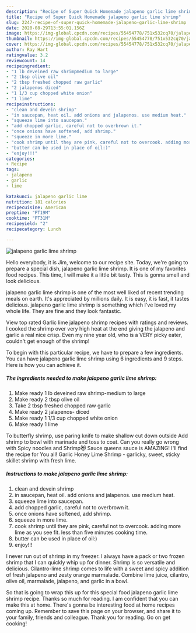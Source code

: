 ```yaml
---
description: "Recipe of Super Quick Homemade jalapeno garlic lime shrimp"
title: "Recipe of Super Quick Homemade jalapeno garlic lime shrimp"
slug: 2247-recipe-of-super-quick-homemade-jalapeno-garlic-lime-shrimp
date: 2020-08-29T13:55:01.156Z
image: https://img-global.cpcdn.com/recipes/55454778/751x532cq70/jalapeno-garlic-lime-shrimp-recipe-main-photo.jpg
thumbnail: https://img-global.cpcdn.com/recipes/55454778/751x532cq70/jalapeno-garlic-lime-shrimp-recipe-main-photo.jpg
cover: https://img-global.cpcdn.com/recipes/55454778/751x532cq70/jalapeno-garlic-lime-shrimp-recipe-main-photo.jpg
author: Ray Hart
ratingvalue: 3.2
reviewcount: 14
recipeingredient:
- "1 lb deveined raw shrimpmedium to large"
- "2 tbsp olive oil"
- "2 tbsp freshed chopped raw garlic"
- "2 jalapenos diced"
- "1 1/3 cup chopped white onion"
- "1 lime"
recipeinstructions:
- "clean and devein shrimp"
- "in saucepan, heat oil. add onions and jalapenos. use medium heat."
- "squeeze lime into saucepan."
- "add chopped garlic, careful not to overbrown it."
- "once onions have softened, add shrimp."
- "squeeze in more lime."
- "cook shrimp until they are pink, careful not to overcook. adding more lime as you see fit. less than five minutes cooking time."
- "butter can be used in place of oil:)"
- "enjoy!!!"
categories:
- Recipe
tags:
- jalapeno
- garlic
- lime

katakunci: jalapeno garlic lime 
nutrition: 181 calories
recipecuisine: American
preptime: "PT19M"
cooktime: "PT31M"
recipeyield: "2"
recipecategory: Lunch

---
```



![jalapeno garlic lime shrimp](https://img-global.cpcdn.com/recipes/55454778/751x532cq70/jalapeno-garlic-lime-shrimp-recipe-main-photo.jpg)

Hello everybody, it is Jim, welcome to our recipe site. Today, we're going to prepare a special dish, jalapeno garlic lime shrimp. It is one of my favorites food recipes. This time, I will make it a little bit tasty. This is gonna smell and look delicious.

jalapeno garlic lime shrimp is one of the most well liked of recent trending meals on earth. It's appreciated by millions daily. It is easy, it is fast, it tastes delicious. jalapeno garlic lime shrimp is something which I've loved my whole life. They are fine and they look fantastic.

View top rated Garlic lime jalapeno shrimp recipes with ratings and reviews. I cooked the shrimp over very high heat at the end giving the jalapeno and garlic a real nice crisp. Even my nine year old, who is a VERY picky eater, couldn&#39;t get enough of the shrimp!


To begin with this particular recipe, we have to prepare a few ingredients. You can have jalapeno garlic lime shrimp using 6 ingredients and 9 steps. Here is how you can achieve it.

<!--inarticleads1-->

##### The ingredients needed to make jalapeno garlic lime shrimp:

1. Make ready 1 lb deveined raw shrimp-medium to large
1. Make ready 2 tbsp olive oil
1. Take 2 tbsp freshed chopped raw garlic
1. Make ready 2 jalapenos- diced
1. Make ready 1 1/3 cup chopped white onion
1. Make ready 1 lime


To butterfly shrimp, use paring knife to make shallow cut down outside Add shrimp to bowl with marinade and toss to coat. Can you really go wrong with Spicy noodles and Shrimp😻 Sauce queens sauce is AMAZING! I&#39;ll find the recipe for You all! Garlic Honey Lime Shrimp - garlicky, sweet, sticky skillet shrimp with fresh lime. 

<!--inarticleads2-->

##### Instructions to make jalapeno garlic lime shrimp:

1. clean and devein shrimp
1. in saucepan, heat oil. add onions and jalapenos. use medium heat.
1. squeeze lime into saucepan.
1. add chopped garlic, careful not to overbrown it.
1. once onions have softened, add shrimp.
1. squeeze in more lime.
1. cook shrimp until they are pink, careful not to overcook. adding more lime as you see fit. less than five minutes cooking time.
1. butter can be used in place of oil:)
1. enjoy!!!


I never run out of shrimp in my freezer. I always have a pack or two frozen shrimp that I can quickly whip up for dinner. Shrimp is so versatile and delicious. Cilantro-lime shrimp comes to life with a sweet and spicy addition of fresh jalapeno and zesty orange marmalade. Combine lime juice, cilantro, olive oil, marmalade, jalapeno, and garlic in a bowl. 

So that is going to wrap this up for this special food jalapeno garlic lime shrimp recipe. Thanks so much for reading. I am confident that you can make this at home. There's gonna be interesting food at home recipes coming up. Remember to save this page on your browser, and share it to your family, friends and colleague. Thank you for reading. Go on get cooking!
